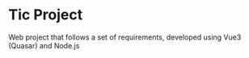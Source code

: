 # Tic Project
Web project that follows a set of requirements, developed using Vue3 (Quasar) and Node.js
